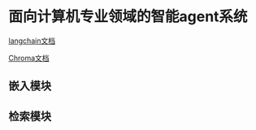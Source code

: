 # 面向计算机专业领域的智能agent系统



[langchain文档](https://api.python.langchain.com/en/latest/langchain_api_reference.html)

[Chroma文档](https://docs.trychroma.com/docs/overview/introduction)

## 嵌入模块

## 检索模块


